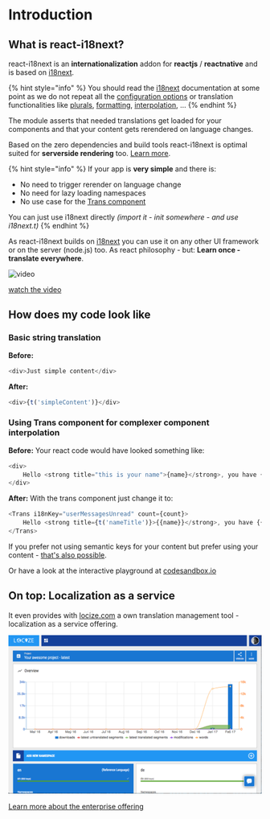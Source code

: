 # Introduction

## What is react-i18next?

react-i18next is an **internationalization** addon for **reactjs** / **reactnative** and is based on [i18next](http://i18next.com).

{% hint style="info" %}
You should read the [i18next](https://www.i18next.com) documentation at some point as we do not repeat all the [configuration options](https://www.i18next.com/overview/configuration-options) or translation functionalities like [plurals](https://www.i18next.com/translation-function/plurals), [formatting](https://www.i18next.com/translation-function/formatting), [interpolation](https://www.i18next.com/translation-function/interpolation), ...
{% endhint %}

The module asserts that needed translations get loaded for your components and that your content gets rerendered on language changes.

Based on the zero dependencies and build tools react-i18next is optimal suited for **serverside rendering** too. [Learn more](misc/serverside-rendering.md).

{% hint style="info" %}
If your app is **very simple** and there is:

* No need to trigger rerender on language change
* No need for lazy loading namespaces
* No use case for the [Trans component](components/trans-component.md)

You can just use i18next directly _\(import it - init somewhere - and use i18next.t\)_
{% endhint %}

As react-i18next builds on [i18next](http://i18next.com) you can use it on any other UI framework or on the server \(node.js\) too. As react philosophy - but: **Learn once - translate everywhere**.

![video](https://raw.githubusercontent.com/i18next/react-i18next/master/example/locize-example/video_sample.png)

[watch the video](https://www.youtube.com/watch?v=9NOzJhgmyQE)

## How does my code look like

### Basic string translation

**Before:**

```javascript
<div>Just simple content</div>
```

**After:**

```javascript
<div>{t('simpleContent')}</div>
```

### Using Trans component for complexer component interpolation

**Before:** Your react code would have looked something like:

```javascript
<div>
    Hello <strong title="this is your name">{name}</strong>, you have {count} unread message(s). <Link to="/msgs">Go to messages</Link>.
</div>
```

**After:** With the trans component just change it to:

```javascript
<Trans i18nKey="userMessagesUnread" count={count}>
    Hello <strong title={t('nameTitle')}>{{name}}</strong>, you have {{count}} unread message. <Link to="/msgs">Go to messages</Link>.
</Trans>
```

If you prefer not using semantic keys for your content but prefer using your content - [that's also possible](https://www.i18next.com/principles/fallback.html#key-fallback).

Or have a look at the interactive playground at [codesandbox.io](https://codesandbox.io/s/8n252n822)

## On top: Localization as a service

It even provides with [locize.com](http://locize.com/?utm_source=react_i18next_com&utm_medium=gitbook) a own translation management tool - localization as a service offering.

![](.gitbook/assets/dashboard.png)

[Learn more about the enterprise offering](https://www.i18next.com/for-enterprises.html)

